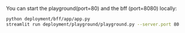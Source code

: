 You can start the playground(port=80) and the bff (port=8080) locally:
```bash
python deployment/bff/app/app.py
streamlit run deployment/playground/playground.py --server.port 80
```